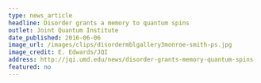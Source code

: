 ```yaml
---
type: news_article
headline: Disorder grants a memory to quantum spins
outlet: Joint Quantum Institute
date_published: 2016-06-06
image_url: /images/clips/disordermblgallery3monroe-smith-ps.jpg
image_credit: E. Edwards/JQI
address: http://jqi.umd.edu/news/disorder-grants-memory-quantum-spins
featured: no
---
```

